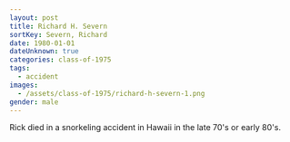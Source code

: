 ```yaml
---
layout: post
title: Richard H. Severn
sortKey: Severn, Richard
date: 1980-01-01
dateUnknown: true
categories: class-of-1975
tags:
  - accident
images:
  - /assets/class-of-1975/richard-h-severn-1.png
gender: male
---
```

Rick died in a snorkeling accident in Hawaii in the late 70's or early 80's.
